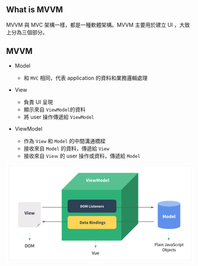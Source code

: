 
## What is MVVM

MVVM 與 MVC 架構一樣，都是一種軟體架構。MVVM 主要用於建立 UI ，大致上分為三個部分。

## MVVM

+ Model
	+ 和 `MVC` 相同，代表 application 的資料和業務邏輯處理

+ View
	+ 負責 UI 呈現
	+ 顯示來自 `ViewModel`的資料
	+ 將 user 操作傳遞給 `ViewModel`

+ ViewModel
	+ 作為 `View` 和 `Model` 的中間溝通橋樑
	+ 接收來自 `Model` 的資料，傳遞給 `View`
	+ 接收來自 `Vieｗ` 的 user 操作或資料，傳遞給 `Model`

![MVVM](../image/MVVM.png)

